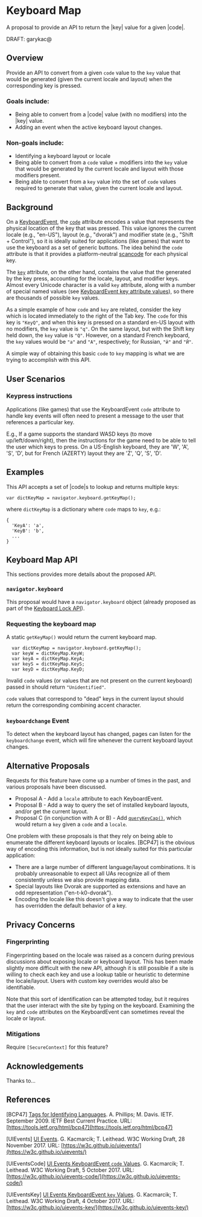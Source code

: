 # Keyboard Map

A proposal to provide an API to return the |key| value for a given |code|.

DRAFT: garykac@

## Overview

Provide an API to convert from a given `code` value to the `key` value that would be generated
(given the current locale and layout) when the corresponding key is pressed.
 
### Goals include:

* Being able to convert from a |code| value (with no modifiers) into the |key| value.
* Adding an event when the active keyboard layout changes.

### Non-goals include:

* Identifying a keyboard layout or locale
* Being able to convert from a `code` value + modifiers into the `key` value that would be generated
  by the current locale and layout with those modifiers present.
* Being able to convert from a `key` value into the set of `code` values required to generate that
  value, given the current locale and layout.

## Background

On a [KeyboardEvent](https://w3c.github.io/uievents/#idl-keyboardevent),
the [`code`](https://w3c.github.io/uievents/#dom-keyboardevent-code) attribute encodes
a value that represents the physical location of the key that was pressed. This value ignores
the current locale (e.g., "en-US"), layout (e.g., "dvorak") and modifier state (e.g., "Shift + Control"),
so it is ideally suited for applications (like games) that want to use the keyboard as a set of
generic buttons. The idea behind the `code` attribute is that it provides a platform-neutral
[scancode](https://en.wikipedia.org/wiki/Scancode) for each physical key.

The [`key`](https://w3c.github.io/uievents/#dom-keyboardevent-key) attribute, on the other hand,
contains the value that the generated by the key press, accounting for the locale, layout, and modifier
keys. Almost every Unicode character is a valid `key` attribute, along with a number of special
named values (see [KeyboardEvent key attribute values](https://w3c.github.io/uievents-key/#key-attr-values)),
so there are thousands of possible `key` values.

As a simple example of how `code` and `key` are related, consider the key which is located immediately
to the right of the Tab key. The `code` for this key is `"KeyQ"`, and when this key is pressed on a
standard en-US layout with no modifiers, the `key` value is `"q"`. On the same layout, but with the
Shift key held down, the `key` value is `"Q"`. However, on a standard French keyboard, the `key` values
would be `"a"` and `"A"`, respectively; for Russian, `"й"` and `"Й"`.

A simple way of obtaining this basic `code` to `key` mapping is what we are trying to accomplish with this API.

## User Scenarios

### Keypress instructions

Applications (like games) that use the KeyboardEvent `code` attribute to handle key events will often
need to present a message to the user that references a particular key.

E.g., If a game supports the standard WASD keys (to move up/left/down/right), then the instructions for
the game need to be able to tell the user which keys to press. On a US-English keyboard, they are
'W', 'A', 'S', 'D', but for French (AZERTY) layout they are 'Z', 'Q', 'S', 'D'.

## Examples

This API accepts a set of |code|s to lookup and returns multiple keys:

```
var dictKeyMap = navigator.keyboard.getKeyMap();
```

where `dictKeyMap` is a dictionary where `code` maps to `key`, e.g.:

```
{
  'KeyA': 'a',
  'KeyB': 'b',
  ...
}
```

## Keyboard Map API

This sections provides more details about the proposed API.

### `navigator.keyboard`

This proposal would have a `navigator.keyboard` object (already proposed as part of the
[Keyboard Lock API](https://w3c.github.io/keyboard-lock/#API)).

### Requesting the keyboard map

A static `getKeyMap()` would return the current keyboard map.

```
  var dictKeyMap = navigator.keyboard.getKeyMap();
  var keyW = dictKeyMap.KeyW;
  var keyA = dictKeyMap.KeyA;
  var keyS = dictKeyMap.KeyS;
  var keyD = dictKeyMap.KeyD;
```

Invalid `code` values (or values that are not present on the current keyboard) passed in should
return `"Unidentified"`.

`code` values that correspond to "dead" keys in the current layout should return the corresponding
combining accent character.

### `keyboardchange` Event

To detect when the keyboard layout has changed, pages can listen for the `keyboardchange` event,
which will fire whenever the current keyboard layout changes.

## Alternative Proposals

Requests for this feature have come up a number of times in the past, and various proposals
have been discussed.

* Proposal A - Add a `locale` attribute to each KeyboardEvent.
* Proposal B - Add a way to query the set of installed keyboard layouts, and/or get the current
  layout.
* Proposal C (in conjunction with A or B) - Add
  [`queryKeyCap()`](https://dvcs.w3.org/hg/d4e/raw-file/tip/source_respec.htm#x3-1-interface-keyboardevent),
  which would return a `key` given a `code` and a `locale`.

One problem with these proposals is that they rely on being able to enumerate the different keyboard
layouts or locales. [BCP47] is the obvious way of encoding this information, but is not ideally suited
for this particular application:

* There are a large number of different language/layout combinations. It is probably unreasonable to
  expect all UAs recognize all of them consistently unless we also provide mapping data.
* Special layouts like Dvorak are supported as extensions and have an odd representation ("en-t-k0-dvorak").
* Encoding the locale like this doesn't give a way to indicate that the user has overridden the default
  behavior of a key.

## Privacy Concerns

### Fingerprinting

Fingerprinting based on the locale was raised as a concern during previous discussions about exposing
locale or keyboard layout. This has been made slightly more difficult with the new API, although it is
still possible if a site is willing to check each key and use a lookup table or heuristic to determine
the locale/layout. Users with custom key overrides would also be identifiable.

Note that this sort of identification can be attempted today, but it requires that the user interact with
the site by typing on the keyboard. Examining the `key` and `code` attributes on the KeyboardEvent can
sometimes reveal the locale or layout.

### Mitigations

Require `[SecureContext]` for this feature?

## Acknowledgements

Thanks to…

## References

[BCP47]
[Tags for Identifying Languages](https://tools.ietf.org/html/bcp47).
A. Phillips; M. Davis. IETF. September 2009.
IETF Best Current Practice.
URL: [https://tools.ietf.org/html/bcp47](https://tools.ietf.org/html/bcp47)

[UIEvents]
[UI Events](https://w3c.github.io/uievents/).
G. Kacmarcik; T. Leithead. W3C Working Draft, 28 November 2017.
URL: [https://w3c.github.io/uievents/](https://w3c.github.io/uievents/)

[UIEventsCode]
[UI Events KeyboardEvent `code` Values](https://w3c.github.io/uievents-code/).
G. Kacmarcik; T. Leithead. W3C Working Draft, 5 October 2017.
URL: [https://w3c.github.io/uievents-code/](https://w3c.github.io/uievents-code/)

[UIEventsKey]
[UI Events KeyboardEvent `key` Values](https://w3c.github.io/uievents-key/).
G. Kacmarcik; T. Leithead. W3C Working Draft, 4 October 2017.
URL: [https://w3c.github.io/uievents-key/](https://w3c.github.io/uievents-key/)
